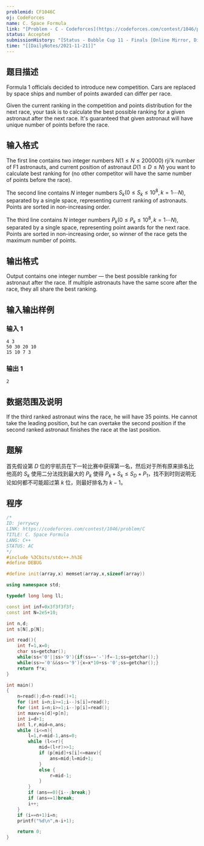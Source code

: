 ```yaml
---
problemid: CF1046C
oj: CodeForces
name: C. Space Formula
link: "[Problem - C - Codeforces](https://codeforces.com/contest/1046/problem/C)"
status: Accepted
submissionHistory: "[Status - Bubble Cup 11 - Finals [Online Mirror, Div. 2] - Codeforces](https://codeforces.com/contest/1046/my)"
time: "[[DailyNotes/2021-11-21]]"
---
```


## 题目描述
Formula 1 officials decided to introduce new competition. Cars are replaced by space ships and number of points awarded can differ per race.

Given the current ranking in the competition and points distribution for the next race, your task is to calculate the best possible ranking for a given astronaut after the next race. It's guaranteed that given astronaut will have unique number of points before the race.
## 输入格式
The first line contains two integer numbers $N (1\leq N\leq 200000)$ rji'k number of F1 astronauts, and current position of astronaut $D (1\leq D\leq N)$ you want to calculate best ranking for (no other competitor will have the same number of points before the race).

The second line contains $N$ integer numbers $S_k (0\leq S_k\leq10^8, k=1\cdots N)$, separated by a single space, representing current ranking of astronauts. Points are sorted in non-increasing order.

The third line contains $N$ integer numbers $P_k (0\leq P_k\leq 10^8, k=1\cdots N)$, separated by a single space, representing point awards for the next race. Points are sorted in non-increasing order, so winner of the race gets the maximum number of points.
## 输出格式
Output contains one integer number — the best possible ranking for astronaut after the race. If multiple astronauts have the same score after the race, they all share the best ranking.
## 输入输出样例
### 输入 1
```
4 3
50 30 20 10
15 10 7 3
```
### 输出 1
```
2
```
## 数据范围及说明
If the third ranked astronaut wins the race, he will have 35 points. He cannot take the leading position, but he can overtake the second position if the second ranked astronaut finishes the race at the last position.

## 题解
首先假设第 $D$ 位的宇航员在下一轮比赛中获得第一名，然后对于所有原来排名比他高的 $S_k$ 使用二分法找到最大的 $P_k$ 使得 $P_k+S_k\leq S_D+P_1$，找不到时则说明无论如何都不可能超过第 $k$ 位，则最好排名为 $k-1$。

## 程序
```cpp
/*
ID: jerrywcy
LINK: https://codeforces.com/contest/1046/problem/C
TITLE: C. Space Formula
LANG: C++
STATUS: AC
*/
#include %3Cbits/stdc++.h%3E
#define DEBUG

#define init(array,x) memset(array,x,sizeof(array))

using namespace std;

typedef long long ll;

const int inf=0x3f3f3f3f;
const int N=2e5+10;

int n,d;
int s[N],p[N];

int read(){
    int f=1,x=0;
    char ss=getchar();
    while(ss<'0'||ss>'9'){if(ss=='-')f=-1;ss=getchar();}
    while(ss>='0'&&ss<='9'){x=x*10+ss-'0';ss=getchar();}
    return f*x;
}

int main()
{
    n=read();d=n-read()+1;
    for (int i=n;i>=1;i--)s[i]=read();
    for (int i=n;i>=1;i--)p[i]=read();
    int maxv=s[d]+p[n];
    int i=d+1;
    int l,r,mid=n,ans;
    while (i<=n){
        l=1,r=mid-1,ans=0;
        while (l<=r){
            mid=(l+r)>>1;
            if (p[mid]+s[i]<=maxv){
                ans=mid;l=mid+1;
            }
            else {
                r=mid-1;
            }
        }
        if (ans==0){i--;break;}
        if (ans==1)break;
        i++;
    }
    if (i==n+1)i=n;
    printf("%d\n",n-i+1);

    return 0;
}
```